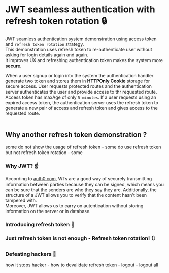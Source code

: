 # JWT seamless authentication with refresh token rotation :lock:
JWT seamless authentication system demonstration using access token and ```refresh token rotation``` strategy. <br/>
This demonstration uses refresh token to re-authenticate user without asking for login details again and again. <br/>
It improves UX and refreshing authentication token makes the system more __secure__.

When a user signup or login into the system the authentication handler generate two token and stores them in **HTTPOnly Cookie** storage for secure access. User requests protected routes and the authentication server authenticates the user and provide access to thr requested route. <br/>
Access token has maxAge of only ```5 minutes```. If a user requests using an expired access token, the authentication server uses the refresh token to generate a new pair of access and refresh token and gives access to the requested route.
<br/> <br/>

## Why another refresh token demonstration ?
some do not show the usage of refresh token - some do use refresh token but not refresh token rotation - some

### Why JWT? :point_up:
According to [auth0.com](https://auth0.com/docs/secure/tokens/json-web-tokens), WTs are a good way of securely transmitting information between parties because they can be signed, which means you can be sure that the senders are who they say they are. Additionally, the structure of a JWT allows you to verify that the content hasn't been tampered with. <br/>
Moreover, JWT allows us to carry on autentication without storing information on the server or in database.

### Introducing refresh token :key:

### Just refresh token is not enough - Refresh token rotation! :arrows_clockwise:

### Defeating hackers :imp:
how it stops hacker - how to devalidate refresh token - logout - logout all
